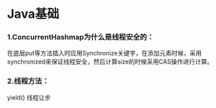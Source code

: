 # Java基础
### 1.ConcurrentHashmap为什么是线程安全的：
在底层put等方法插入时应用Synchronize关键字，在添加元素时候，采用synchronized来保证线程安全，然后计算size的时候采用CAS操作进行计算。
### 2.线程方法：
yield() 线程让步
